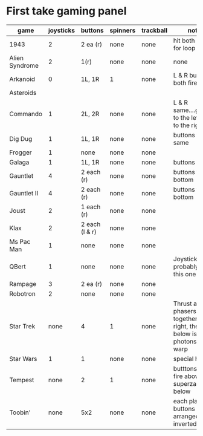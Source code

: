 # First take gaming panel

| game | joysticks | buttons | spinners | trackball | notes |
| --- | --- | --- | --- | --- | --- |
| 1943 | 2 | 2 ea (r) | none | none | hit both buttons for loop |
| Alien Syndrome | 2 | 1(r) | none | none | none |
| Arkanoid | 0 | 1L, 1R | 1 | none | L & R button both fire |
| Asteroids | | | | | |
| Commando | 1 | 2L, 2R | none | none | L & R same....grenade to the left, fire to the right |
| Dig Dug | 1 | 1L, 1R | none | none | buttons the same |
| Frogger | 1 | none | none | none | |
| Galaga | 1 | 1L, 1R | none | none | buttons same |
| Gauntlet | 4 | 2 each (r) | none | none | buttons top and bottom |
| Gauntlet II | 4 | 2 each (r) | none | none | buttons top and bottom |
| Joust | 2 | 1 each (r) | none | none | |
| Klax | 2 | 2 each (l & r) | none | none | |
| Ms Pac Man | 1 | none | none | none | |
| QBert | 1 | none | none | none | Joystick offset.  probably omit this one |
| Rampage | 3 | 2 ea (r) | none | none | |
| Robotron | 2 | none | none | none | |
| Star Trek | none | 4 | 1 | none | Thrust and phasers together on right, then below is photons and warp |
| Star Wars | 1 | 1 | none | none | special harness |
| Tempest | none | 2 | 1 | none | butttons on left:  fire above, superzapper below |
| Toobin' | none | 5x2 | none | none | each player's buttons arranged in an inverted star.  


